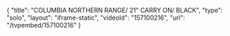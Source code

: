 {
    "title": "COLUMBIA NORTHERN RANGE\/ 21\" CARRY ON\/ BLACK",
    "type": "solo",
    "layout": "iframe-static",
    "videoId": "157100216",
    "url": "\/tvpembed\/157100216"
}